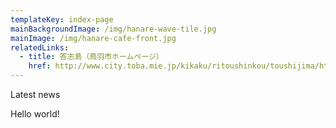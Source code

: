 ```yaml
---
templateKey: index-page
mainBackgroundImage: /img/hanare-wave-tile.jpg
mainImage: /img/hanare-cafe-front.jpg
relatedLinks:
  - title: 答志島（鳥羽市ホームページ）
    href: http://www.city.toba.mie.jp/kikaku/ritoushinkou/toushijima/html/toushijima.html
---
```


Latest news

Hello world!
